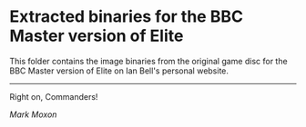 # Extracted binaries for the BBC Master version of Elite

This folder contains the image binaries from the original game disc for the BBC Master version of Elite on Ian Bell's personal website.

---

Right on, Commanders!

_Mark Moxon_
